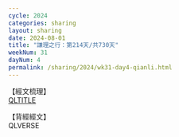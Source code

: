 ```yaml
---
cycle: 2024
categories: sharing
layout: sharing
date: 2024-08-01
title: "謙理之行：第214天/共730天"
weekNum: 31
dayNum: 4
permalink: /sharing/2024/wk31-day4-qianli.html
---
```

【經文梳理】  
[QLTITLE](QLLINK)

【背經經文】  
QLVERSE
